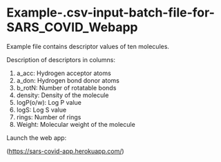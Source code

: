 # Example-.csv-input-batch-file-for-SARS_COVID_Webapp

Example file contains descriptor values of ten molecules.

Description of descriptors in columns:
1. a_acc: Hydrogen acceptor atoms
2. a_don: Hydrogen bond donor atoms
3. b_rotN: Number of rotatable bonds
4. density: Density of the molecule
5. logP(o/w): Log P value
6. logS: Log S value
7. rings: Number of rings
8. Weight: Molecular weight of the molecule

Launch the web app:

(https://sars-covid-app.herokuapp.com/)
